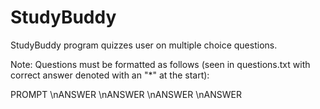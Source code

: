# StudyBuddy
StudyBuddy program quizzes user on multiple choice questions.

Note: Questions must be formatted as follows (seen in questions.txt with correct answer denoted with an "*" at the start):

PROMPT
\nANSWER
\nANSWER
\nANSWER
\nANSWER
